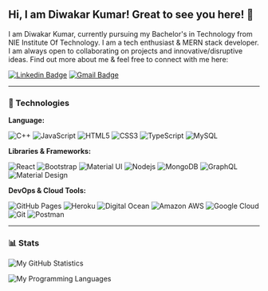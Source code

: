 ## Hi, I am Diwakar Kumar! Great to see you here! 👋

I am Diwakar Kumar, currently pursuing my Bachelor's in Technology from NIE Institute Of Technology. I am a tech enthusiast & MERN stack developer. I am always open to collaborating on projects and innovative/disruptive ideas. Find out more about me & feel free to connect with me here:

[![Linkedin Badge](https://img.shields.io/badge/-diwakar-blue?style=flat-square&logo=Linkedin&logoColor=white&link=https://www.linkedin.com/in/diwakar)](https://www.linkedin.com/in/diwakar-kumar25/)
[![Gmail Badge](https://img.shields.io/badge/-diwakar2506agrawal@gmail.com-c14438?style=flat-square&logo=Gmail&logoColor=white&link=mailto:diwakar2506agrawal@gmail.com.com)](mailto:diwakar2506agrawal@gmail.com)

---

### 🚀 Technologies

**Language:**

![C++](https://img.shields.io/badge/-C++-00599C?style=flat-square&logo=c)
![JavaScript](https://img.shields.io/badge/-JavaScript-EDD222?style=flat-square&logo=javascript&logoColor=white)
![HTML5](https://img.shields.io/badge/-HTML5-E34F26?style=flat-square&logo=html5&logoColor=white)
![CSS3](https://img.shields.io/badge/-CSS3-1572B6?style=flat-square&logo=css3)
![TypeScript](https://img.shields.io/badge/-TypeScript-007ACC?style=flat-square&logo=typescript)
![MySQL](https://img.shields.io/badge/-MySQL-4479A1?style=flat-square&logo=mysql&logoColor=white)

**Libraries & Frameworks:**

![React](https://img.shields.io/badge/-React-61DAFB?style=flat-square&logo=react&logoColor=white)
![Bootstrap](https://img.shields.io/badge/-Bootstrap-7952B3?style=flat-square&logo=bootstrap&logoColor=white)
![Material UI](https://img.shields.io/badge/-MaterialUI-0081CB?style=flat-square&logo=material-ui)
![Nodejs](https://img.shields.io/badge/-Nodejs-43853D?style=flat-square&logo=Node.js&logoColor=white)
![MongoDB](https://img.shields.io/badge/-MongoDB-4EA94B?style=flat-square&logo=mongodb&logoColor=white)
![GraphQL](https://img.shields.io/badge/-GraphQL-E10098?style=flat-square&logo=graphql)
![Material Design](https://img.shields.io/badge/-Material%20Design-757575?style=flat-square&logo=material-design&logoColor=white)

**DevOps & Cloud Tools:**

![GitHub Pages](https://img.shields.io/badge/-GitHub%20Pages-181717?style=flat-square&logo=github)
![Heroku](https://img.shields.io/badge/-Heroku-430098?style=flat-square&logo=heroku)
![Digital Ocean](https://img.shields.io/badge/-Digital%20Ocean-0080FF?style=flat-square&logo=digitalocean&logoColor=white)
![Amazon AWS](https://img.shields.io/badge/Amazon%20AWS-232F3E?style=flat-square&logo=amazon-aws)
![Google Cloud](https://img.shields.io/badge/Google%20Cloud-4285F4?style=flat-square&logo=google-cloud)
![Git](https://img.shields.io/badge/-Git-F05032?style=flat-square&logo=git&logoColor=white)
![Postman](https://img.shields.io/badge/Postman-FF6C37?style=flat-square&logo=postman&logoColor=white)

---

### 📊 Stats

![My GitHub Statistics](https://github-readme-stats.vercel.app/api?username=diwakar-kumar&show_icons=true&count_private=true&hide=contribs,issues&title_color=fff&icon_color=109eff&text_color=9f9f9f&bg_color=151515)

![My Programming Languages](https://github-readme-stats.vercel.app/api/top-langs/?username=diwakar-kumar&layout=compact&title_color=fff&text_color=9f9f9f&bg_color=151515)
